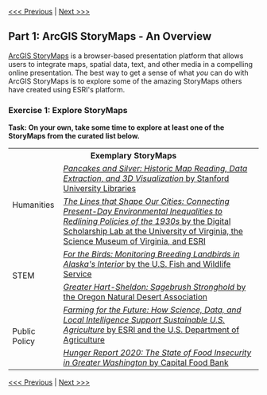 [<<< Previous](https://github.com/jacobmswisher/ArcGIS-StoryMaps/blob/4280c6bc712548b47ce7bf2edf489453cb98a9a1/README.md) | [Next >>>](https://github.com/jacobmswisher/ArcGIS-StoryMaps/blob/main/Sections/Part%202%20-%205%20Principles%20for%20Effective%20Data%20Visualization.md)  

## Part 1: ArcGIS StoryMaps - An Overview

[ArcGIS StoryMaps](https://storymaps.arcgis.com/) is a browser-based presentation platform that allows users to integrate maps, spatial data, text, and other media in a compelling online presentation. The best way to get a sense of what *you* can do with ArcGIS StoryMaps is to explore some of the amazing StoryMaps others have created using ESRI's platform.

### Exercise 1: Explore StoryMaps

**Task: On your own, take some time to explore at least one of the StoryMaps from the curated list below.**

<table>
  <tr>
    <th colspan="2">Exemplary StoryMaps</th>
  </tr>
  <tr>
    <td rowspan="2">Humanities</td>
    <td><a href="https://storymaps.arcgis.com/stories/4586c60dc91744cbae9967442f990468"><i>Pancakes and Silver: Historic Map Reading, Data Extraction, and 3D Visualization</i> by Stanford University Libraries</a></td>
  </tr>
  <tr>
    <td><a href="https://storymaps.arcgis.com/stories/0f58d49c566b486482b3e64e9e5f7ac9"><i>The Lines that Shape Our Cities: Connecting Present-Day Environmental Inequalities to Redlining Policies of the 1930s</i> by the Digital Scholarship Lab at the University of Virginia, the Science Museum of Virginia, and ESRI</a></td>
  </tr>
  <tr>
    <td rowspan="2">STEM</td>
    <td><a href="https://storymaps.arcgis.com/stories/329cf9ade18248ccb71ad05b32ba762b"><i>For the Birds: Monitoring Breeding Landbirds in Alaska's Interior</i> by the U.S. Fish and Wildlife Service</a></td>
  </tr>
  <tr>
    <td><a href="https://storymaps.arcgis.com/stories/36a5303417294942b51edfcca7b0959a"><i>Greater Hart-Sheldon: Sagebrush Stronghold</i> by the Oregon Natural Desert Association</a></td>
  </tr>
  <tr>
    <td rowspan="2">Public Policy</td>
    <td><a href="https://storymaps.arcgis.com/stories/795fa0328cb2497a8f960b5f3e8d2c7a"><i>Farming for the Future: How Science, Data, and Local Intelligence Support Sustainable U.S. Agriculture</i> by ESRI and the U.S. Department of Agriculture</a></td>
  </tr>
  <tr>
    <td><a href="https://storymaps.arcgis.com/stories/e764da62715f4931985ee493e15e0dfc"><i>Hunger Report 2020: The State of Food Insecurity in Greater Washington</i> by Capital Food Bank</a></td>
  </tr>
</table>

[<<< Previous](https://github.com/jacobmswisher/ArcGIS-StoryMaps/blob/4280c6bc712548b47ce7bf2edf489453cb98a9a1/README.md) | [Next >>>](https://github.com/jacobmswisher/ArcGIS-StoryMaps/blob/main/Sections/Part%202%20-%205%20Principles%20for%20Effective%20Data%20Visualization.md)  